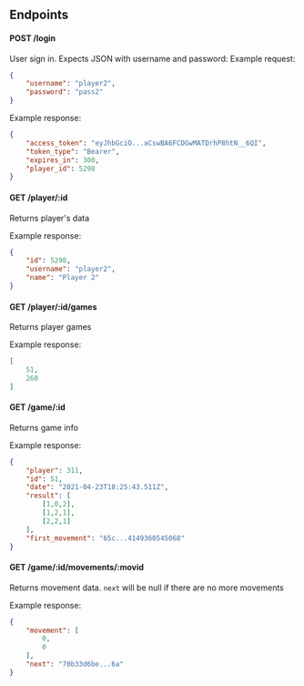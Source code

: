 ## Endpoints

#### **POST /login**
User sign in. Expects JSON with username and password:
Example request:
```json
{
	"username": "player2",
	"password": "pass2"
}
```
Example response:
```json
{
	"access_token": "eyJhbGciO...aCswBA6FCDGwMATDrhP8htN__6QI",
	"token_type": "Bearer",
	"expires_in": 300,
	"player_id": 5298
}
```

#### **GET /player/:id**
Returns player's data

Example response:
```json
{
	"id": 5298,
	"username": "player2",
	"name": "Player 2"
}
```
#### **GET /player/:id/games**
Returns player games

Example response:
```json
[
	51,
	260
]
```

#### **GET /game/:id**
Returns game info

Example response:
```json
{
	"player": 311,
	"id": 51,
	"date": "2021-04-23T18:25:43.511Z",
	"result": [
		[1,0,2],
		[1,2,1],
		[2,2,1]
	],
	"first_movement": "65c...4149360545068"
}
```
#### **GET /game/:id/movements/:movid**
Returns movement data. `next` will be null if there are no more movements

Example response:
```json
{
	"movement": [
		0,
		0
	],
	"next": "70b33d6be...6a"
}
```
